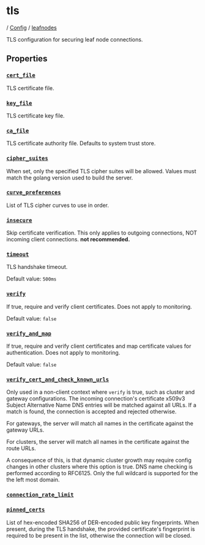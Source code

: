 # tls

/ [Config](../../index.md) / [leafnodes](../index.md) 

TLS configuration for securing leaf node connections.

## Properties

### [`cert_file`](cert_file/index.md)

TLS certificate file.

### [`key_file`](key_file/index.md)

TLS certificate key file.

### [`ca_file`](ca_file/index.md)

TLS certificate authority file. Defaults to system trust store.

### [`cipher_suites`](cipher_suites/index.md)

When set, only the specified TLS cipher suites will be allowed. Values must match the golang version used to build the server.

### [`curve_preferences`](curve_preferences/index.md)

List of TLS cipher curves to use in order.

### [`insecure`](insecure/index.md)

Skip certificate verification. This only applies to outgoing connections, NOT incoming client connections. **not recommended.**

### [`timeout`](timeout/index.md)

TLS handshake timeout.

Default value: `500ms`

### [`verify`](verify/index.md)

If true, require and verify client certificates. Does not apply to monitoring.

Default value: `false`

### [`verify_and_map`](verify_and_map/index.md)

If true, require and verify client certificates and map certificate values for authentication. Does not apply to monitoring.

Default value: `false`

### [`verify_cert_and_check_known_urls`](verify_cert_and_check_known_urls/index.md)

Only used in a non-client context where `verify` is true, such as cluster and gateway configurations.
The incoming connection's certificate x509v3 Subject Alternative Name DNS entries will be matched against
all URLs. If a match is found, the connection is accepted and rejected otherwise.

For gateways, the server will match all names in the certificate against the gateway URLs.

For clusters, the server will match all names in the certificate against the route URLs.

A consequence of this, is that dynamic cluster growth may require config changes in other clusters where this
option is true. DNS name checking is performed according to RFC6125. Only the full wildcard is supported for the
the left most domain.

### [`connection_rate_limit`](connection_rate_limit/index.md)



### [`pinned_certs`](pinned_certs/index.md)

List of hex-encoded SHA256 of DER-encoded public key fingerprints. When present, during the TLS handshake, the
provided certificate's fingerprint is required to be present in the list, otherwise the connection will be
closed.

